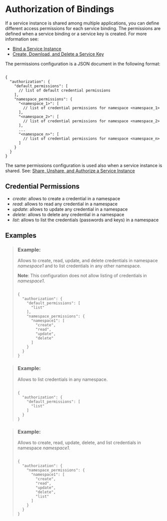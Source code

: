 <!-- loio43e1b4ac394041cb82fa89199def8789 -->

# Authorization of Bindings



If a service instance is shared among multiple applications, you can define different access permissions for each service binding. The permissions are defined when a service binding or a service key is created. For more information see:

-   [Bind a Service Instance](../admin-and-ops/bind-a-service-instance-0aead0c.md)
-   [Create, Download, and Delete a Service Key](../admin-and-ops/create-download-and-delete-a-service-key-7502e17.md)

The permissions configuration is a JSON document in the following format:

```

{
  "authorization": {
    "default_permissions": [
      // list of default credential permissions
    ],
    "namespace_permissions": {
      "<namespace_1>": [
        // list of credential permissions for namespace <namespace_1>
      ], 
      "<namespace_2>": [
        // list of credential permissions for namespace <namespace_2>
      ], 
      ...
      "<namespace_n>": [
        // list of credential permissions for namespace <namespace_n>
      ]
    }
  }
}
```

The same permissions configuration is used also when a service instance is shared. See: [Share, Unshare, and Authorize a Service Instance](../admin-and-ops/share-unshare-and-authorize-a-service-instance-bcd0a59.md)



<a name="loio43e1b4ac394041cb82fa89199def8789__section_b4h_stf_pmb"/>

## Credential Permissions

-   *create*: allows to create a credential in a namespace
-   *read*: allows to read any credential in a namespace
-   *update*: allows to update any credential in a namespace
-   *delete*: allows to delete any credential in a namespace
-   *list*: allows to list the credentials \(passwords and keys\) in a namespace



<a name="loio43e1b4ac394041cb82fa89199def8789__section_ujm_ttf_pmb"/>

## Examples

> ### Example:  
> Allows to create, read, update, and delete credentials in namespace *namespace1* and to list credentials in any other namespace.
> 
> **Note**: This configuration does not allow listing of credentials in *namespace1*.
> 
> ```
> 
> {
>   "authorization": {
>     "default_permissions": [
>       "list"
>     ],
>     "namespace_permissions": {
>       "namespace1": [
>         "create",
>         "read",
>         "update",
>         "delete"
>       ]
>     }
>   }
> }
> ```

> ### Example:  
> Allows to list credentials in any namespace.
> 
> ```
> 
> {
>   "authorization": {
>     "default_permissions": [
>       "list"
>     ]
>   }
> }
> ```

> ### Example:  
> Allows to create, read, update, delete, and list credentials in namespace *namespace1*.
> 
> ```
> 
> {
>   "authorization": {
>     "namespace_permissions": {
>       "namespace1": [
>         "create",
>         "read",
>         "update",
>         "delete",
>         "list"
>       ]
>     }
>   }
> }
> ```

